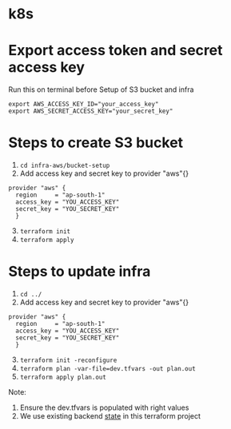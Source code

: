 # k8s

# Export access token and secret access key
Run this on terminal before Setup of S3 bucket and infra
```
export AWS_ACCESS_KEY_ID="your_access_key"
export AWS_SECRET_ACCESS_KEY="your_secret_key"
```

# Steps to create S3 bucket

1. `cd infra-aws/bucket-setup`
2. Add access key and secret key to provider "aws"{} 
```
provider "aws" {
  region     = "ap-south-1"
  access_key = "YOU_ACCESS_KEY"
  secret_key = "YOU_SECRET_KEY"
  }
```
3. `terraform init`
4. `terraform apply`

# Steps to update infra

1. `cd ../`
2.  Add access key and secret key to provider "aws"{} 
```
provider "aws" {
  region     = "ap-south-1"
  access_key = "YOU_ACCESS_KEY"
  secret_key = "YOU_SECRET_KEY"
  }
```
3. `terraform init -reconfigure`
4. `terraform plan -var-file=dev.tfvars -out plan.out`
5. `terraform apply plan.out`

Note: 

1. Ensure the dev.tfvars is populated with right values
2. We use existing backend [state](./state.tf) in this terraform project 
